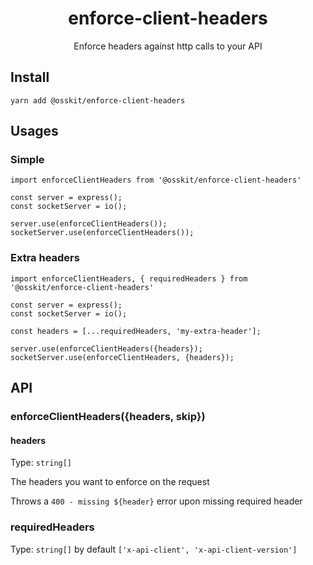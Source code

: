 <div align="center">

# enforce-client-headers

Enforce headers against http calls to your API
  
</div>

## Install
```
yarn add @osskit/enforce-client-headers
```

## Usages

### Simple
```
import enforceClientHeaders from '@osskit/enforce-client-headers'

const server = express();
const socketServer = io();

server.use(enforceClientHeaders());
socketServer.use(enforceClientHeaders());

```

### Extra headers

```
import enforceClientHeaders, { requiredHeaders } from '@osskit/enforce-client-headers'

const server = express();
const socketServer = io();

const headers = [...requiredHeaders, 'my-extra-header'];

server.use(enforceClientHeaders({headers});
socketServer.use(enforceClientHeaders, {headers});

```

## API

### enforceClientHeaders({headers, skip})
#### headers
Type: `string[]`

The headers you want to enforce on the request

Throws a `400 - missing ${header}` error upon missing required header

### requiredHeaders

Type: `string[]` by default `['x-api-client', 'x-api-client-version']`
